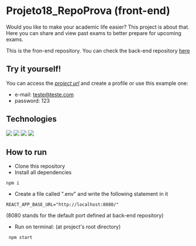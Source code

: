 # Projeto18_RepoProva (front-end)

Would you like to make your academic life easier? This project is about that. Here you can share and view past exams to better prepare for upcoming exams.

This is the fron-end repository. You can check the back-end repository [here](https://github.com/Nello-Moreira/Projeto18_RepoProvas_back-end)

## Try it yourself!

You can access the [_project url_](https://projeto18-repoprovas-frontend.vercel.app/) and create a profile or use this example one:

-   e-mail: teste@teste.com
-   password: 123

## Technologies

<img src="https://img.shields.io/badge/JavaScript-323330?style=for-the-badge&logo=javascript&logoColor=F7DF1E" /> <img src="https://img.shields.io/badge/React-20232A?style=for-the-badge&logo=react&logoColor=61DAFB" /> <img src="https://camo.githubusercontent.com/077272229bdc0faedc8b3775e4ec05a1c31979d5b533b4d77cccaee5ed8e561b/68747470733a2f2f696d672e736869656c64732e696f2f62616467652f7374796c65642d636f6d706f6e656e74732532302d2532333230323332612e7376673f267374796c653d666f722d7468652d626164676526636f6c6f723d623836373965266c6f676f3d7374796c65642d636f6d706f6e656e7473266c6f676f436f6c6f723d25336133613361"/> <img src="https://camo.githubusercontent.com/02621d023c99135970b1abbfe932b6a6a0b2e42aaebedae5f8299fd88d9ce029/68747470733a2f2f696d672e736869656c64732e696f2f62616467652f6178696f732532302d2532333230323332612e7376673f267374796c653d666f722d7468652d626164676526636f6c6f723d696e666f726d6174696f6e616c"/>

## How to run

-   Clone this repository
-   Install all dependencies

```
npm i
```

-   Create a file called ".env" and write the following statement in it

```
REACT_APP_BASE_URL="http://localhost:8080/"
```

(8080 stands for the default port defined at back-end repository)

-   Run on terminal: (at project's root directory)

```
 npm start
```
